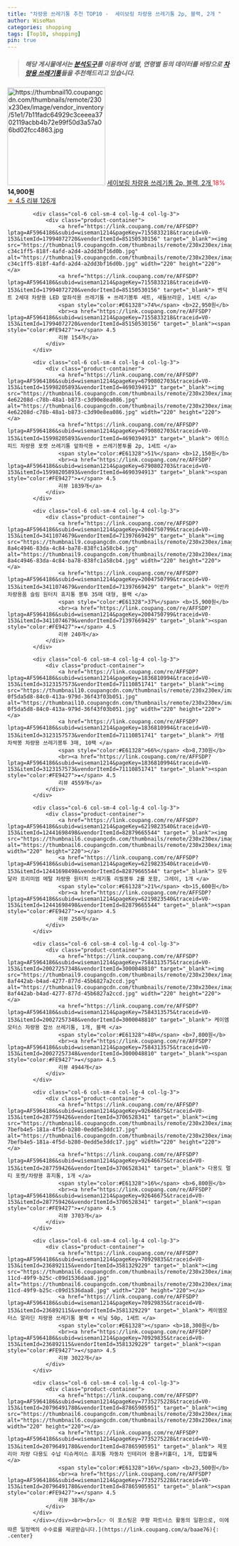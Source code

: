 ```yaml
---
title: "차량용 쓰레기통 추천 TOP10 -  세이보링 차량용 쓰레기통 2p, 블랙, 2개 "
author: WiseMan
categories: shopping
tags: [Top10, shopping]
pin: true
---
```


> ##### 해당 게시물에서는 [**분석도구**](https://itemscout.io/)를 이용하여 **성별**, **연령별** 등의 데이터를 바탕으로 [**차량용 쓰레기통**](https://link.coupang.com/a/baae76)들을 추천해드리고 있습니다.
<div class="container"><div class="row">
            <div class="col-6 col-sm-4 col-lg-4 col-lg-3">
                <div class="product-container">
                    <a href="https://link.coupang.com/re/AFFSDP?lptag=AF5964186&subid=wiseman1214&pageKey=6885581161&traceid=V0-153&itemId=16514240319&vendorItemId=83701516699" target="_blank"><img src="https://thumbnail10.coupangcdn.com/thumbnails/remote/230x230ex/image/vendor_inventory/51e1/7b11fadc64929c3ceeea3702119acbb4b72e99f50d3a57a06bd02fcc4863.jpg" alt="https://thumbnail10.coupangcdn.com/thumbnails/remote/230x230ex/image/vendor_inventory/51e1/7b11fadc64929c3ceeea3702119acbb4b72e99f50d3a57a06bd02fcc4863.jpg" width="220" height="220"></a>
                    <a href="https://link.coupang.com/re/AFFSDP?lptag=AF5964186&subid=wiseman1214&pageKey=6885581161&traceid=V0-153&itemId=16514240319&vendorItemId=83701516699" target="_blank"> 세이보링 차량용 쓰레기통 2p, 블랙, 2개 </a>
                    <span style="color:#E61328">18%</span> <b>14,900원</b>
                    <br><a href="https://link.coupang.com/re/AFFSDP?lptag=AF5964186&subid=wiseman1214&pageKey=6885581161&traceid=V0-153&itemId=16514240319&vendorItemId=83701516699" target="_blank"><span style="color:#FE9427">★</span> 4.5
                    리뷰 126개</a>
                </div>
            </div>
            
            <div class="col-6 col-sm-4 col-lg-4 col-lg-3">
                <div class="product-container">
                    <a href="https://link.coupang.com/re/AFFSDP?lptag=AF5964186&subid=wiseman1214&pageKey=7155833218&traceid=V0-153&itemId=17994072720&vendorItemId=85150530156" target="_blank"><img src="https://thumbnail9.coupangcdn.com/thumbnails/remote/230x230ex/image/retail/images/996650837724316-c34c1ff5-818f-4afd-a2d4-a2dd3bf16d0b.jpg" alt="https://thumbnail9.coupangcdn.com/thumbnails/remote/230x230ex/image/retail/images/996650837724316-c34c1ff5-818f-4afd-a2d4-a2dd3bf16d0b.jpg" width="220" height="220"></a>
                    <a href="https://link.coupang.com/re/AFFSDP?lptag=AF5964186&subid=wiseman1214&pageKey=7155833218&traceid=V0-153&itemId=17994072720&vendorItemId=85150530156" target="_blank"> 벤딕트 2세대 차량용 LED 앞좌석용 쓰레기통 + 쓰레기봉투 세트, 새들브라운, 1세트 </a>
                    <span style="color:#E61328">74%</span> <b>22,950원</b>
                    <br><a href="https://link.coupang.com/re/AFFSDP?lptag=AF5964186&subid=wiseman1214&pageKey=7155833218&traceid=V0-153&itemId=17994072720&vendorItemId=85150530156" target="_blank"><span style="color:#FE9427">★</span> 4.5
                    리뷰 154개</a>
                </div>
            </div>
            
            <div class="col-6 col-sm-4 col-lg-4 col-lg-3">
                <div class="product-container">
                    <a href="https://link.coupang.com/re/AFFSDP?lptag=AF5964186&subid=wiseman1214&pageKey=6790802703&traceid=V0-153&itemId=15998205893&vendorItemId=4690394913" target="_blank"><img src="https://thumbnail6.coupangcdn.com/thumbnails/remote/230x230ex/image/retail/images/757856615161779-4e62208d-c78b-48a1-b873-c3d90e8ea086.jpg" alt="https://thumbnail6.coupangcdn.com/thumbnails/remote/230x230ex/image/retail/images/757856615161779-4e62208d-c78b-48a1-b873-c3d90e8ea086.jpg" width="220" height="220"></a>
                    <a href="https://link.coupang.com/re/AFFSDP?lptag=AF5964186&subid=wiseman1214&pageKey=6790802703&traceid=V0-153&itemId=15998205893&vendorItemId=4690394913" target="_blank"> 에이스피드 차량용 포켓 쓰레기통 앞좌석용 + 쓰레기봉투롤 2p, 1세트 </a>
                    <span style="color:#E61328">51%</span> <b>12,150원</b>
                    <br><a href="https://link.coupang.com/re/AFFSDP?lptag=AF5964186&subid=wiseman1214&pageKey=6790802703&traceid=V0-153&itemId=15998205893&vendorItemId=4690394913" target="_blank"><span style="color:#FE9427">★</span> 4.5
                    리뷰 1839개</a>
                </div>
            </div>
            
            <div class="col-6 col-sm-4 col-lg-4 col-lg-3">
                <div class="product-container">
                    <a href="https://link.coupang.com/re/AFFSDP?lptag=AF5964186&subid=wiseman1214&pageKey=2004750799&traceid=V0-153&itemId=3411074679&vendorItemId=71397669429" target="_blank"><img src="https://thumbnail9.coupangcdn.com/thumbnails/remote/230x230ex/image/retail/images/10146414131565052-8a4c4946-83da-4c84-ba78-838fc1a58cb4.jpg" alt="https://thumbnail9.coupangcdn.com/thumbnails/remote/230x230ex/image/retail/images/10146414131565052-8a4c4946-83da-4c84-ba78-838fc1a58cb4.jpg" width="220" height="220"></a>
                    <a href="https://link.coupang.com/re/AFFSDP?lptag=AF5964186&subid=wiseman1214&pageKey=2004750799&traceid=V0-153&itemId=3411074679&vendorItemId=71397669429" target="_blank"> 어반카 차량용품 슬림 원터치 휴지통 봉투 35매 대형, 블랙 </a>
                    <span style="color:#E61328">37%</span> <b>15,900원</b>
                    <br><a href="https://link.coupang.com/re/AFFSDP?lptag=AF5964186&subid=wiseman1214&pageKey=2004750799&traceid=V0-153&itemId=3411074679&vendorItemId=71397669429" target="_blank"><span style="color:#FE9427">★</span> 4.5
                    리뷰 240개</a>
                </div>
            </div>
            
            <div class="col-6 col-sm-4 col-lg-4 col-lg-3">
                <div class="product-container">
                    <a href="https://link.coupang.com/re/AFFSDP?lptag=AF5964186&subid=wiseman1214&pageKey=1836810994&traceid=V0-153&itemId=3123157573&vendorItemId=71110851741" target="_blank"><img src="https://thumbnail10.coupangcdn.com/thumbnails/remote/230x230ex/image/retail/images/547665257137473-0f5da5d8-84c0-413a-979d-36f43f03b051.jpg" alt="https://thumbnail10.coupangcdn.com/thumbnails/remote/230x230ex/image/retail/images/547665257137473-0f5da5d8-84c0-413a-979d-36f43f03b051.jpg" width="220" height="220"></a>
                    <a href="https://link.coupang.com/re/AFFSDP?lptag=AF5964186&subid=wiseman1214&pageKey=1836810994&traceid=V0-153&itemId=3123157573&vendorItemId=71110851741" target="_blank"> 카템 차싹봉 차량용 쓰레기봉투 3매, 10팩 </a>
                    <span style="color:#E61328">66%</span> <b>8,730원</b>
                    <br><a href="https://link.coupang.com/re/AFFSDP?lptag=AF5964186&subid=wiseman1214&pageKey=1836810994&traceid=V0-153&itemId=3123157573&vendorItemId=71110851741" target="_blank"><span style="color:#FE9427">★</span> 4.5
                    리뷰 4559개</a>
                </div>
            </div>
            
            <div class="col-6 col-sm-4 col-lg-4 col-lg-3">
                <div class="product-container">
                    <a href="https://link.coupang.com/re/AFFSDP?lptag=AF5964186&subid=wiseman1214&pageKey=6219823540&traceid=V0-153&itemId=12441698498&vendorItemId=82879665544" target="_blank"><img src="https://thumbnail6.coupangcdn.com/thumbnails/remote/230x230ex/image/vendor_inventory/af45/0472a5862672fc4bdb687344d32433fde53bc0df1765d046c27285c89cd2.jpg" alt="https://thumbnail6.coupangcdn.com/thumbnails/remote/230x230ex/image/vendor_inventory/af45/0472a5862672fc4bdb687344d32433fde53bc0df1765d046c27285c89cd2.jpg" width="220" height="220"></a>
                    <a href="https://link.coupang.com/re/AFFSDP?lptag=AF5964186&subid=wiseman1214&pageKey=6219823540&traceid=V0-153&itemId=12441698498&vendorItemId=82879665544" target="_blank"> 모두달라 프리미엄 메탈 차량용 원터치 쓰레기통 리필봉투 2롤 포함, 그레이, 1개 </a>
                    <span style="color:#E61328">21%</span> <b>15,600원</b>
                    <br><a href="https://link.coupang.com/re/AFFSDP?lptag=AF5964186&subid=wiseman1214&pageKey=6219823540&traceid=V0-153&itemId=12441698498&vendorItemId=82879665544" target="_blank"><span style="color:#FE9427">★</span> 4.5
                    리뷰 250개</a>
                </div>
            </div>
            
            <div class="col-6 col-sm-4 col-lg-4 col-lg-3">
                <div class="product-container">
                    <a href="https://link.coupang.com/re/AFFSDP?lptag=AF5964186&subid=wiseman1214&pageKey=7584313575&traceid=V0-153&itemId=20027257348&vendorItemId=3000048810" target="_blank"><img src="https://thumbnail9.coupangcdn.com/thumbnails/remote/230x230ex/image/retail/images/14037299512193226-8af442ab-b4ad-4277-877d-45b6827a2ccd.jpg" alt="https://thumbnail9.coupangcdn.com/thumbnails/remote/230x230ex/image/retail/images/14037299512193226-8af442ab-b4ad-4277-877d-45b6827a2ccd.jpg" width="220" height="220"></a>
                    <a href="https://link.coupang.com/re/AFFSDP?lptag=AF5964186&subid=wiseman1214&pageKey=7584313575&traceid=V0-153&itemId=20027257348&vendorItemId=3000048810" target="_blank"> 케이엠모터스 차량용 잡쓰 쓰레기통, 1개, 블랙 </a>
                    <span style="color:#E61328">48%</span> <b>7,800원</b>
                    <br><a href="https://link.coupang.com/re/AFFSDP?lptag=AF5964186&subid=wiseman1214&pageKey=7584313575&traceid=V0-153&itemId=20027257348&vendorItemId=3000048810" target="_blank"><span style="color:#FE9427">★</span> 4.5
                    리뷰 4944개</a>
                </div>
            </div>
            
            <div class="col-6 col-sm-4 col-lg-4 col-lg-3">
                <div class="product-container">
                    <a href="https://link.coupang.com/re/AFFSDP?lptag=AF5964186&subid=wiseman1214&pageKey=92646675&traceid=V0-153&itemId=287759426&vendorItemId=3706528341" target="_blank"><img src="https://thumbnail6.coupangcdn.com/thumbnails/remote/230x230ex/image/retail/images/102891086268867-7befb4e5-181a-4f5d-b280-0edd5e3ddc17.jpg" alt="https://thumbnail6.coupangcdn.com/thumbnails/remote/230x230ex/image/retail/images/102891086268867-7befb4e5-181a-4f5d-b280-0edd5e3ddc17.jpg" width="220" height="220"></a>
                    <a href="https://link.coupang.com/re/AFFSDP?lptag=AF5964186&subid=wiseman1214&pageKey=92646675&traceid=V0-153&itemId=287759426&vendorItemId=3706528341" target="_blank"> 다용도 멀티 포켓/차량용 휴지통, 1개 </a>
                    <span style="color:#E61328">16%</span> <b>6,800원</b>
                    <br><a href="https://link.coupang.com/re/AFFSDP?lptag=AF5964186&subid=wiseman1214&pageKey=92646675&traceid=V0-153&itemId=287759426&vendorItemId=3706528341" target="_blank"><span style="color:#FE9427">★</span> 4.5
                    리뷰 3703개</a>
                </div>
            </div>
            
            <div class="col-6 col-sm-4 col-lg-4 col-lg-3">
                <div class="product-container">
                    <a href="https://link.coupang.com/re/AFFSDP?lptag=AF5964186&subid=wiseman1214&pageKey=70929835&traceid=V0-153&itemId=236892115&vendorItemId=3581329229" target="_blank"><img src="https://thumbnail6.coupangcdn.com/thumbnails/remote/230x230ex/image/product/image/vendoritem/2018/10/24/3581329229/da2bb851-11cd-49f9-b25c-c09d1536daa8.jpg" alt="https://thumbnail6.coupangcdn.com/thumbnails/remote/230x230ex/image/product/image/vendoritem/2018/10/24/3581329229/da2bb851-11cd-49f9-b25c-c09d1536daa8.jpg" width="220" height="220"></a>
                    <a href="https://link.coupang.com/re/AFFSDP?lptag=AF5964186&subid=wiseman1214&pageKey=70929835&traceid=V0-153&itemId=236892115&vendorItemId=3581329229" target="_blank"> 케이엠모터스 알라딘 차량용 쓰레기통 블랙 + 비닐 50p, 1세트 </a>
                    <span style="color:#E61328"></span> <b>18,300원</b>
                    <br><a href="https://link.coupang.com/re/AFFSDP?lptag=AF5964186&subid=wiseman1214&pageKey=70929835&traceid=V0-153&itemId=236892115&vendorItemId=3581329229" target="_blank"><span style="color:#FE9427">★</span> 4.5
                    리뷰 3022개</a>
                </div>
            </div>
            
            <div class="col-6 col-sm-4 col-lg-4 col-lg-3">
                <div class="product-container">
                    <a href="https://link.coupang.com/re/AFFSDP?lptag=AF5964186&subid=wiseman1214&pageKey=7735275228&traceid=V0-153&itemId=20796491780&vendorItemId=87865905951" target="_blank"><img src="https://thumbnail6.coupangcdn.com/thumbnails/remote/230x230ex/image/vendor_inventory/3729/51e894fe852f294d131261fc3f4750a29808d33b5b44a1fa7046b07cacec.png" alt="https://thumbnail6.coupangcdn.com/thumbnails/remote/230x230ex/image/vendor_inventory/3729/51e894fe852f294d131261fc3f4750a29808d33b5b44a1fa7046b07cacec.png" width="220" height="220"></a>
                    <a href="https://link.coupang.com/re/AFFSDP?lptag=AF5964186&subid=wiseman1214&pageKey=7735275228&traceid=V0-153&itemId=20796491780&vendorItemId=87865905951" target="_blank"> 제포리아 차량 다용도 수납 티슈케이스 휴지통 자동차 인테리어 용품+키홀더, 1개, 힙합불독 </a>
                    <span style="color:#E61328">16%</span> <b>23,500원</b>
                    <br><a href="https://link.coupang.com/re/AFFSDP?lptag=AF5964186&subid=wiseman1214&pageKey=7735275228&traceid=V0-153&itemId=20796491780&vendorItemId=87865905951" target="_blank"><span style="color:#FE9427">★</span> 4.5
                    리뷰 38개</a>
                </div>
            </div>
            </div></div><br><br>[👉 이 포스팅은 쿠팡 파트너스 활동의 일환으로, 이에 따른 일정액의 수수료를 제공받습니다.](https://link.coupang.com/a/baae76){: .center}